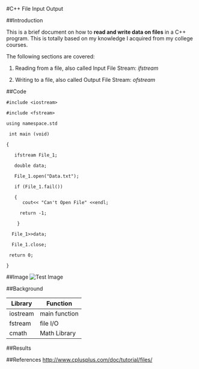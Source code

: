 #C++ File Input Output

##Introduction

This is a brief document on how to **read and write data on files** in a C++ program. This is totally based on my knowledge I acquired from my college courses. 

The following sections are covered:

  1. Reading from a file, also called Input File Stream: *ifstream*
 
  2. Writing to a file, also called Output File Stream: *ofstream*

##Code
```
#include <iostream>

#include <fstream>

using namespace.std
 
 int main (void)
 
{

   ifstream File_1;
 
   double data;
 
   File_1.open("Data.txt");
 
   if (File_1.fail())
 
   {
      cout<< "Can't Open File" <<endl;
 
     return -1;
 
    }
  
  File_1>>data;
  
  File_1.close;
  
 return 0;
  
}
```
##Image
![Test Image](https://www.google.com/search?q=memes&tbm=isch&imgil=x15aIW54IS_TKM%253A%253BdE3bFWijGvDcCM%253Bhttp%25253A%25252F%25252Fmemesvault.com%25252F&source=iu&pf=m&fir=x15aIW54IS_TKM%253A%252CdE3bFWijGvDcCM%252C_&usg=__x7U8PaulkI3pVVMmg5y0U-X7d_A%3D&biw=1600&bih=799&ved=0ahUKEwjU79zG_rnLAhWhk4MKHQ_BDYQQyjcIQA&ei=z2_jVpTMG6GnjgSPgregCA#imgrc=x15aIW54IS_TKM%3A)

##Background

| Library       | Function      |
| ------------- | ------------- |
| iostream      | main function |
| fstream       | file I/O      |
| cmath         | Math Library  |

##Results

##References
<http://www.cplusplus.com/doc/tutorial/files/> 
